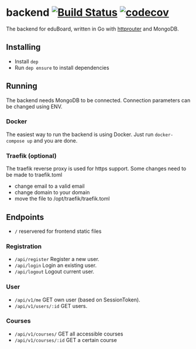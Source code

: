 # backend [![Build Status](https://travis-ci.org/eduboard/backend.svg?branch=master)](https://travis-ci.org/eduboard/backend) [![codecov](https://codecov.io/gh/eduboard/backend/branch/master/graph/badge.svg)](https://codecov.io/gh/eduboard/backend)

The backend for eduBoard, written in Go with [httprouter](https://github.com/julienschmidt/httprouter) and MongoDB.

## Installing
- Install `dep`
- Run `dep ensure` to install dependencies

## Running
The backend needs MongoDB to be connected. Connection parameters can be changed using ENV.

### Docker
The easiest way to run the backend is using Docker. Just run `docker-compose up` and you are done.

### Traefik (optional)
The traefik reverse proxy is used for https support. Some changes need to be made to traefik.toml 
- change email to a valid email
- change domain to your domain
- move the file to /opt/traefik/traefik.toml

## Endpoints

- `/` reservered for frontend static files

### Registration
- `/api/register` Register a new user.
- `/api/login` Login an existing user.
- `/api/logout` Logout current user.

### User
- `/api/v1/me` GET own user (based on SessionToken).
- `/api/v1/users/:id` GET users.

### Courses
- `/api/v1/courses/` GET all accessible courses
- `/api/v1/courses/:id` GET a certain course
